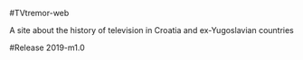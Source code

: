 #TVtremor-web

A site about the history of television in Croatia and ex-Yugoslavian countries

#Release 2019-m1.0